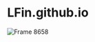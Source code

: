 # LFin.github.io

![Frame 8658](https://github.com/user-attachments/assets/5c99534c-92d9-46ce-a5f2-834baba0771c)

